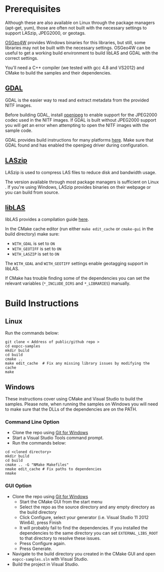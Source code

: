 # Prerequisites

Although these are also available on Linux through the package managers (apt-get, yum), those are often not built with the necessary settings
to support LASzip, JPEG2000, or geotags.

[OSGeo4W](http://trac.osgeo.org/osgeo4w/) provides Windows binaries for this libraries,
but still, some libraries may not be built with the necessary settings. OSGeo4W
can be useful to get a working build environment to build libLAS and GDAL with the
correct settings.

You'll need a C++ compiler (we tested with gcc 4.8 and VS2012) and CMake to
build the samples and their dependencies.

## [GDAL](http://www.gdal.org/)
GDAL is the easier way to read and extract metadata from the provided NITF images.

Before building GDAL, install [openjpeg](https://github.com/uclouvain/openjpeg) to
enable support for the JPEG2000 codec used in the NITF images. If GDAL is built without
JPEG2000 support you will get an error when attempting to open the NITF images with the
sample code.

GDAL provides build instructions for many platforms [here](http://trac.osgeo.org/gdal/wiki/BuildHints). Make sure that GDAL found and has
enabled the openjpeg driver during configuration.

## [LASzip](http://www.laszip.org/)
LASzip is used to compress LAS files to reduce disk and bandwidth usage.

The version available through most package managers is sufficient on Linux .
If you're using Windows, LASzip provides binaries on their webpage or you can build
from source.

## [libLAS](http://www.liblas.org)

libLAS provides a compilation guide [here](http://www.liblas.org/compilation.html).

In the CMake cache editor (run either `make edit_cache` or `cmake-gui` in the build directory) make sure:
  * `WITH_GDAL` is set to `ON`
  * `WITH_GEOTIFF` is set to `ON`
  * `WITH_LASZIP` is set to `ON`

The `WITH_GDAL` and `WITH_GEOTIFF` settings enable geotagging support in libLAS.

If CMake has trouble finding some of the dependencies you can set the
relevant variables (`*_INCLUDE_DIRS` and `*_LIBRARIES`) manually.

# Build Instructions

## Linux
Run the commands below:
```
git clone < Address of public/github repo >
cd eopcc-samples
mkdir build
cd build
cmake ..
make edit_cache  # Fix any missing library issues by modifying the cache
make
```

## Windows

These instructions cover using CMake and Visual Studio to build the samples. Please note, when running the samples on Windows you will need to make
sure that the DLLs of the dependencies are on the PATH.

### Command Line Option
 * Clone the repo using [Git for Windows](https://git-scm.com/download/win)
 * Start a Visual Studio Tools command prompt.
 * Run the commands below:

```
cd <cloned directory>
mkdir build
cd build
cmake .. -G "NMake Makefiles"
nmake edit_cache # Fix paths to dependencies
nmake
```

### GUI Option
  * Clone the repo using [Git for Windows](https://git-scm.com/download/win)
    * Start the CMake GUI from the start menu
    * Select the repo as the source directory and any empty directory as the build directory
    * Click Configure, select your generator (i.e. Visual Studio 11 2012 Win64), press Finish
    * It will probably fail to find the dependencies. If you installed the dependencies to the same directory you can
    set `EXTERNAL_LIBS_ROOT` to that directory to resolve these issues.
    * Press Configure again.
    * Press Generate.
  * Navigate to the build directory you created in the CMake GUI and open `eopcc-samples.sln` with Visual Studio.
  * Build the project in Visual Studio.
